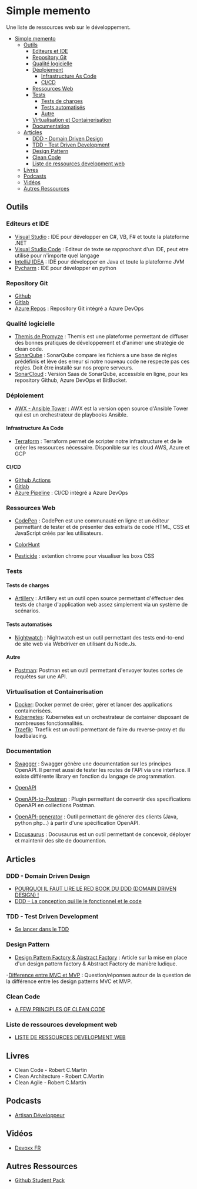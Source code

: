 # Simple memento

Une liste de ressources web sur le développement.

- [Simple memento](#simple-memento)
  - [Outils](#outils)
    - [Editeurs et IDE](#editeurs-et-ide)
    - [Repository Git](#repository-git)
    - [Qualité logicielle](#qualit%c3%a9-logicielle)
    - [Déploiement](#d%c3%a9ploiement)
      - [Infrastructure As Code](#infrastructure-as-code)
      - [CI/CD](#cicd)
    - [Ressources Web](#ressources-web)
    - [Tests](#tests)
      - [Tests de charges](#tests-de-charges)
      - [Tests automatisés](#tests-automatis%c3%a9s)
      - [Autre](#autre)
    - [Virtualisation et Containerisation](#virtualisation-et-containerisation)
    - [Documentation](#documentation)
  - [Articles](#articles)
    - [DDD - Domain Driven Design](#ddd---domain-driven-design)
    - [TDD - Test Driven Development](#tdd---test-driven-development)
    - [Design Pattern](#design-pattern)
    - [Clean Code](#clean-code)
    - [Liste de ressources development web](#liste-de-ressources-development-web)
  - [Livres](#livres)
  - [Podcasts](#podcasts)
  - [Vidéos](#vid%c3%a9os)
  - [Autres Ressources](#autres-ressources)

## Outils

### Editeurs et IDE

- [Visual Studio](https://visualstudio.microsoft.com/fr/vs/) : IDE pour développer en C#, VB, F# et toute la plateforme .NET
- [Visual Studio Code](https://code.visualstudio.com) : Editeur de texte se rapprochant d'un IDE, peut etre utilisé pour n'importe quel langage
- [IntelliJ IDEA](https://www.jetbrains.com/idea/) : IDE pour développer en Java et toute la plateforme JVM
- [Pycharm](https://www.jetbrains.com/pycharm/) : IDE pour développer en python

### Repository Git

- [Github](https://github.com/)
- [Gitlab](https://about.gitlab.com/product/source-code-management/)
- [Azure Repos](https://azure.microsoft.com/fr-fr/services/devops/repos/) : Repository Git intégré a Azure DevOps

### Qualité logicielle

- [Themis de Promyze](http://promyze.com/themis/) : Themis est une plateforme permettant de diffuser des bonnes pratiques de développement et d'animer une stratégie de clean code.
- [SonarQube](https://www.sonarsource.com/products/sonarqube/) : SonarQube compare les fichiers a une base de règles prédéfinis et lève des erreur si notre nouveau code ne respecte pas ces règles. Doit être installé sur nos propre serveurs.
- [SonarCloud](https://sonarcloud.io/about/) : Version Saas de SonarQube, accessible en ligne, pour les repository Github, Azure DevOps et BitBucket.

### Déploiement

- [AWX - Ansible Tower](https://github.com/ansible/awx/) : AWX est la version open source d'Ansible Tower qui est un orchestrateur de playbooks Ansible.

#### Infrastructure As Code

- [Terraform](https://www.terraform.io/) : Terraform permet de scripter notre infrastructure et de le créer les ressources nécessaire. Disponible sur les cloud AWS, Azure et GCP

#### CI/CD

- [Github Actions](https://github.com/features/actions/)
- [Gitlab](https://about.gitlab.com/product/continuous-integration/)
- [Azure Pipeline](https://azure.microsoft.com/fr-fr/services/devops/pipelines/) : CI/CD intégré a Azure DevOps

### Ressources Web

- [CodePen](https://codepen.io/picks/pens/) : CodePen est une communauté en ligne et un éditeur permettant de tester et de présenter des extraits de code HTML, CSS et JavaScript créés par les utilisateurs.

- [ColorHunt](https://colorhunt.co/)

- [Pesticide](https://chrome.google.com/webstore/detail/pesticide-for-chrome/bblbgcheenepgnnajgfpiicnbbdmmooh) : extention chrome pour visualiser les boxs CSS

### Tests

#### Tests de charges

- [Artillery](https://artillery.io/) : Artillery est un outil open source permettant d'éffectuer des tests de charge d'application web assez simplement via un système de scénarios.

#### Tests automatisés

- [Nightwatch](https://github.com/nightwatchjs/nightwatch/) : Nightwatch est un outil permettant des tests end-to-end de site web via Webdriver en utilisant du Node.Js.

#### Autre

- [Postman](https://www.getpostman.com/): Postman est un outil permettant d'envoyer toutes sortes de requêtes sur une API.

### Virtualisation et Containerisation

- [Docker](https://docker.com): Docker permet de créer, gérer et lancer des applications containerisées.
- [Kubernetes](https://kubernetes.io): Kubernetes est un orchestrateur de container disposant de nombreuses fonctionnalités.
- [Traefik](https://traefik.io): Traefik est un outil permettant de faire du reverse-proxy et du loadbalacing.

### Documentation

- [Swagger](https://github.com/swagger-api/swagger-ui/) : Swagger génère une documentation sur les principes OpenAPI. Il permet aussi de tester les routes de l'API via une interface. Il existe différente library en fonction du langage de programmation.

- [OpenAPI](https://www.openapis.org/)

- [OpenAPI-to-Postman](https://github.com/postmanlabs/openapi-to-postman) : Plugin permettant de convertir des specifications OpenAPI en collections Postman.

- [OpenAPI-generator](https://github.com/OpenAPITools/openapi-generator) : Outil permettant de génerer des clients (Java, python php...) à partir d'une spécification OpenAPI.

- [Docusaurus](https://docusaurus.io) : Docusaurus est un outil permettant de concevoir, déployer et maintenir des site de documention.

## Articles

### DDD - Domain Driven Design

- [POURQUOI IL FAUT LIRE LE RED BOOK DU DDD (DOMAIN DRIVEN DESIGN) !](http://promyze.com/pourquoi-lire-red-book-domain-driven-design/)
- [DDD – La conception qui lie le fonctionnel et le code](http://blog.xebia.fr/2009/01/28/ddd-la-conception-qui-lie-le-fonctionnel-et-le-code/)

### TDD - Test Driven Development

- [Se lancer dans le TDD](http://putaindecode.io/articles/se-lancer-dans-le-tdd/)

### Design Pattern

- [Design Pattern Factory & Abstract Factory](https://www.codingame.com/playgrounds/36103/design-pattern-factory-abstract-factory/introduction) : Article sur la mise en place d'un design pattern factory & Abstract Factory de manière ludique.

-[Difference entre MVC et MVP](https://progaide.com/question/2056-que-sont-mvp-et-mvc-et-quelle-est-la-diff-rence) : Question/réponses autour de la question de la différence entre les design patterns MVC et MVP. 
### Clean Code

- [A FEW PRINCIPLES OF CLEAN CODE](http://x-team.com/blog/principles-clean-code/)

### Liste de ressources development web

- [LISTE DE RESSOURCES DEVELOPMENT WEB](https://www.appbrewery.co/p/web-development-course-resources/)

## Livres

- Clean Code - Robert C.Martin
- Clean Architecture - Robert C.Martin
- Clean Agile - Robert C.Martin

## Podcasts

- [Artisan Développeur](http://artisandeveloppeur.fr/podcast/)

## Vidéos

- [Devoxx FR](https://www.youtube.com/channel/UCsVPQfo5RZErDL41LoWvk0A/videos)

## Autres Ressources

- [Github Student Pack](https://education.github.com/pack)
